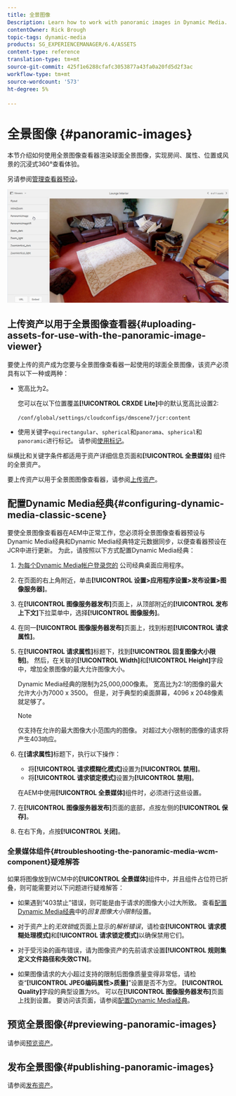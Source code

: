 ```yaml
---
title: 全景图像
Description: Learn how to work with panoramic images in Dynamic Media.
contentOwner: Rick Brough
topic-tags: dynamic-media
products: SG_EXPERIENCEMANAGER/6.4/ASSETS
content-type: reference
translation-type: tm+mt
source-git-commit: 425f1e6288cfafc3053877a43fa0a20fd5d2f3ac
workflow-type: tm+mt
source-wordcount: '573'
ht-degree: 5%

---
```



# 全景图像 {#panoramic-images}

本节介绍如何使用全景图像查看器渲染球面全景图像，实现房间、属性、位置或风景的沉浸式360°查看体验。

另请参阅[管理查看器预设](managing-viewer-presets.md)。

![panoramic-image2](assets/panoramic-image2.png)

## 上传资产以用于全景图像查看器{#uploading-assets-for-use-with-the-panoramic-image-viewer}

要使上传的资产成为您要与全景图像查看器一起使用的球面全景图像，该资产必须具有以下一种或两种：

* 宽高比为2。

   您可以在以下位置覆盖&#x200B;**[!UICONTROL CRXDE Lite]**&#x200B;中的默认宽高比设置2:

   `/conf/global/settings/cloudconfigs/dmscene7/jcr:content`

* 使用关键字`equirectangular`、`spherical`和`panorama`、`spherical`和`panoramic`进行标记。 请参阅[使用标记](/help/sites-authoring/tags.md)。

纵横比和关键字条件都适用于资产详细信息页面和&#x200B;**[!UICONTROL 全景媒体]** 组件的全景资产。

要上传资产以用于全景图图像查看器，请参阅[上传资产](managing-assets-touch-ui.md#uploading-assets)。

## 配置Dynamic Media经典{#configuring-dynamic-media-classic-scene}

要使全景图像查看器在AEM中正常工作，您必须将全景图像查看器预设与Dynamic Media经典和Dynamic Media经典特定元数据同步，以便查看器预设在JCR中进行更新。 为此，请按照以下方式配置Dynamic Media经典：

1. [为每个Dynamic Media帐户登录您的](https://experienceleague.adobe.com/docs/dynamic-media-classic/using/intro/dynamic-media-classic-desktop-app.html?lang=en#system-requirements-dmc-app) 公司经典桌面应用程序。

1. 在页面的右上角附近，单击&#x200B;**[!UICONTROL 设置>应用程序设置>发布设置>图像服务器]**。
1. 在&#x200B;**[!UICONTROL 图像服务器发布]**&#x200B;页面上，从顶部附近的&#x200B;**[!UICONTROL 发布上下文]**&#x200B;下拉菜单中，选择&#x200B;**[!UICONTROL 图像服务]**。

1. 在同一&#x200B;**[!UICONTROL 图像服务器发布]**&#x200B;页面上，找到标题&#x200B;**[!UICONTROL 请求属性]**。
1. 在&#x200B;**[!UICONTROL 请求属性]**&#x200B;标题下，找到&#x200B;**[!UICONTROL 回复图像大小限制]**。 然后，在关联的&#x200B;**[!UICONTROL Width]**&#x200B;和&#x200B;**[!UICONTROL Height]**&#x200B;字段中，增加全景图像的最大允许图像大小。

   Dynamic Media经典的限制为25,000,000像素。 宽高比为2:1的图像的最大允许大小为7000 x 3500。 但是，对于典型的桌面屏幕，4096 x 2048像素就足够了。

   >[!NOTE]
   >
   >仅支持在允许的最大图像大小范围内的图像。 对超过大小限制的图像的请求将产生403响应。

1. 在&#x200B;**[请求属性]**&#x200B;标题下，执行以下操作：

   * 将&#x200B;**[!UICONTROL 请求模糊化模式]**&#x200B;设置为&#x200B;**[!UICONTROL 禁用]**。
   * 将&#x200B;**[!UICONTROL 请求锁定模式]**&#x200B;设置为&#x200B;**[!UICONTROL 禁用]**。

   在AEM中使用&#x200B;**[!UICONTROL 全景媒体]**&#x200B;组件时，必须进行这些设置。

1. 在&#x200B;**[!UICONTROL 图像服务器发布]**&#x200B;页面的底部，点按左侧的&#x200B;**[!UICONTROL 保存]**。

1. 在右下角，点按&#x200B;**[!UICONTROL 关闭]**。

### 全景媒体组件{#troubleshooting-the-panoramic-media-wcm-component}疑难解答

如果将图像放到WCM中的&#x200B;**[!UICONTROL 全景媒体]**&#x200B;组件中，并且组件占位符已折叠，则可能需要对以下问题进行疑难解答：

* 如果遇到“403禁止”错误，则可能是由于请求的图像大小过大所致。 查看[配置Dynamic Media经典](#configuring-dynamic-media-classic-scene)中的&#x200B;*回复图像大小限制*&#x200B;设置。

* 对于资产上的&#x200B;*无效锁*&#x200B;或页面上显示的&#x200B;*解析错误*，请检查&#x200B;**[!UICONTROL 请求模糊处理模式]**&#x200B;和&#x200B;**[!UICONTROL 请求锁定模式]**&#x200B;以确保禁用它们。
* 对于受污染的画布错误，请为图像资产的先前请求设置&#x200B;**[!UICONTROL 规则集定义文件路径和失效CTN]**。
* 如果图像请求的大小超过支持的限制后图像质量变得非常低，请检查“**[!UICONTROL JPEG编码属性>质量]**”设置是否不为空。 **[!UICONTROL Quality]**&#x200B;字段的典型设置为`95`。 可以在&#x200B;**[!UICONTROL 图像服务器发布]**&#x200B;页面上找到设置。 要访问该页面，请参阅[配置Dynamic Media经典](#configuring-dynamic-media-classic-scene)。

## 预览全景图像{#previewing-panoramic-images}

请参阅[预览资产](previewing-assets.md)。

## 发布全景图像{#publishing-panoramic-images}

请参阅[发布资产](publishing-dynamicmedia-assets.md)。
